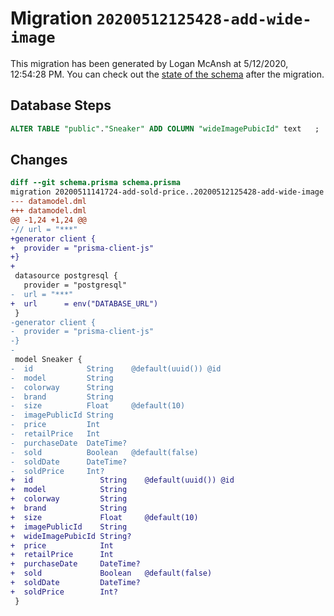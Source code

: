 # Migration `20200512125428-add-wide-image`

This migration has been generated by Logan McAnsh at 5/12/2020, 12:54:28 PM.
You can check out the [state of the schema](./schema.prisma) after the migration.

## Database Steps

```sql
ALTER TABLE "public"."Sneaker" ADD COLUMN "wideImagePubicId" text   ;
```

## Changes

```diff
diff --git schema.prisma schema.prisma
migration 20200511141724-add-sold-price..20200512125428-add-wide-image
--- datamodel.dml
+++ datamodel.dml
@@ -1,24 +1,24 @@
-// url = "***"
+generator client {
+  provider = "prisma-client-js"
+}
+
 datasource postgresql {
   provider = "postgresql"
-  url = "***"
+  url      = env("DATABASE_URL")
 }
-generator client {
-  provider = "prisma-client-js"
-}
-
 model Sneaker {
-  id            String    @default(uuid()) @id
-  model         String
-  colorway      String
-  brand         String
-  size          Float     @default(10)
-  imagePublicId String
-  price         Int
-  retailPrice   Int
-  purchaseDate  DateTime?
-  sold          Boolean   @default(false)
-  soldDate      DateTime?
-  soldPrice     Int?
+  id               String    @default(uuid()) @id
+  model            String
+  colorway         String
+  brand            String
+  size             Float     @default(10)
+  imagePublicId    String
+  wideImagePubicId String?
+  price            Int
+  retailPrice      Int
+  purchaseDate     DateTime?
+  sold             Boolean   @default(false)
+  soldDate         DateTime?
+  soldPrice        Int?
 }
```


